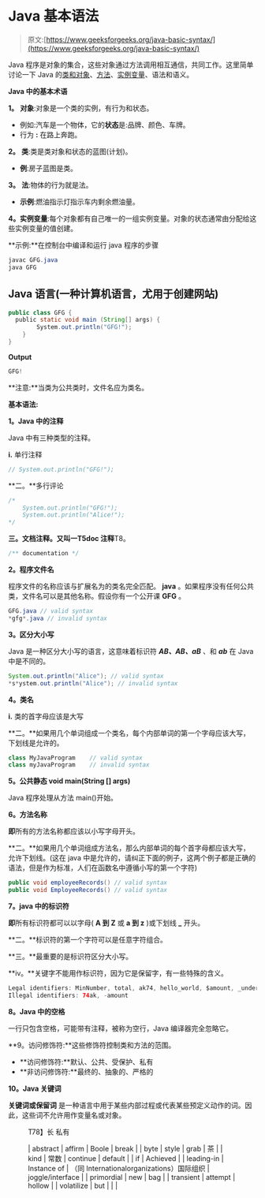 # Java 基本语法

> 原文:[https://www.geeksforgeeks.org/java-basic-syntax/](https://www.geeksforgeeks.org/java-basic-syntax/)

Java 程序是对象的集合，这些对象通过方法调用相互通信，共同工作。这里简单讨论一下 Java 的[类和对象](https://www.geeksforgeeks.org/classes-objects-java/)、[方法](https://www.geeksforgeeks.org/methods-in-java/)、[实例变量](https://www.geeksforgeeks.org/variables-in-java/)、语法和语义。

**Java 中的基本术语**

**1。** **对象**:对象是一个类的实例，有行为和状态。

*   例如:汽车是一个物体，它的**状态**是:品牌、颜色、车牌。
*   行为 **:** 在路上奔跑。

**2。** **类**:类是类对象和状态的蓝图(计划)。

*   **例**:房子蓝图是类。

**3。** **法**:物体的行为就是法。

*   **示例**:燃油指示灯指示车内剩余燃油量。

**4。实例变量**:每个对象都有自己唯一的一组实例变量。对象的状态通常由分配给这些实例变量的值创建。

**示例:**在控制台中编译和运行 java 程序的步骤

```java
javac GFG.java
java GFG
```

## Java 语言(一种计算机语言，尤用于创建网站)

```java
public class GFG { 
  public static void main (String[] args) {
        System.out.println("GFG!");
    }
}
```

**Output**

```java
GFG!
```

**注意:**当类为公共类时，文件名应为类名。

**基本语法:**

**1。Java 中的注释**

Java 中有三种类型的注释。

**i.** 单行注释

```java
// System.out.println("GFG!");
```

**二。**多行评论

```java
/*
    System.out.println("GFG!");
    System.out.println("Alice!");
*/
```

**三。**文档注释。又叫一T5**doc 注释**T8。

```java
/** documentation */
```

**2。程序文件名**

程序文件的名称应该与扩展名为的类名完全匹配。 **java** 。如果程序没有任何公共类，文件名可以是其他名称。假设你有一个公开课 **GFG** 。

```java
GFG.java // valid syntax
*gfg*.java // invalid syntax
```

**3。区分大小写**

Java 是一种区分大小写的语言，这意味着标识符 ***AB、AB、aB*** 、和 ***ab*** 在 Java 中是不同的。

```java
System.out.println("Alice"); // valid syntax
*s*ystem.out.println("Alice"); // invalid syntax
```

**4。类名**

**i.** 类的首字母应该是大写

**二。**如果用几个单词组成一个类名，每个内部单词的第一个字母应该大写，下划线是允许的。

```java
class MyJavaProgram    // valid syntax
class myJavaProgram    // invalid syntax
```

**5。公共静态 void main(String [] args)**

Java 程序处理从方法 main()开始。

**6。方法名称**

**即**所有的方法名称都应该以小写字母开头。

**二。**如果用几个单词组成方法名，那么内部单词的每个首字母都应该大写，允许下划线。(这在 java 中是允许的，请纠正下面的例子，这两个例子都是正确的语法，但是作为标准，人们在函数名中遵循小写的第一个字符)

```java
public void employeeRecords() // valid syntax
public void EmployeeRecords() // valid syntax
```

**7。java 中的标识符**

**即**所有标识符都可以以字母( **A 到 Z** 或 **a 到 z** )或下划线 **_** 开头。

**二。**标识符的第一个字符可以是任意字符组合。

**三。**最重要的是标识符区分大小写。

**iv。**关键字不能用作标识符，因为它是保留字，有一些特殊的含义。

```java
Legal identifiers: MinNumber, total, ak74, hello_world, $amount, _under_value
Illegal identifiers: 74ak, -amount
```

**8。Java 中的空格**

一行只包含空格，可能带有注释，被称为空行，Java 编译器完全忽略它。

**9。访问修饰符:**这些修饰符控制类和方法的范围。

*   **访问修饰符:**默认、公共、受保护、私有
*   **非访问修饰符:**最终的、抽象的、严格的

**10。Java 关键词**

**关键词或保留词** 是一种语言中用于某些内部过程或代表某些预定义动作的词。因此，这些词不允许用作变量名或对象。

<figure class="table">T78】长 私有

| abstract | affirm | Boole | break |
| byte | style | grab | 茶 |
| kind | 常数 | continue | default |
| if | Achieved |
| leading-in | Instance of | （同 Internationalorganizations）国际组织 | joggle/interface |
| primordial | new | bag |
| transient | attempt | hollow |
| volatilize | but |  |  |

</figure>